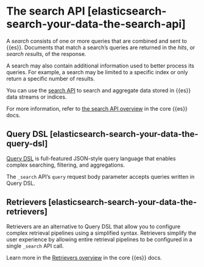 # The search API [elasticsearch-search-your-data-the-search-api]

A *search* consists of one or more queries that are combined and sent to {{es}}. Documents that match a search’s queries are returned in the *hits*, or *search results*, of the response.

A search may also contain additional information used to better process its queries. For example, a search may be limited to a specific index or only return a specific number of results.

You can use the [search API](https://www.elastic.co/docs/api/doc/elasticsearch-serverless/group/endpoint-search) to search and aggregate data stored in {{es}} data streams or indices.

For more information, refer to [the search API overview](../../../solutions/search/querying-for-search-searching.md) in the core {{es}} docs.


## Query DSL [elasticsearch-search-your-data-the-query-dsl] 

[Query DSL](../../../explore-analyze/query-filter/languages/querydsl.md) is full-featured JSON-style query language that enables complex searching, filtering, and aggregations.

The `_search` API’s `query` request body parameter accepts queries written in Query DSL.


## Retrievers [elasticsearch-search-your-data-the-retrievers] 

Retrievers are an alternative to Query DSL that allow you to configure complex retrieval pipelines using a simplified syntax. Retrievers simplify the user experience by allowing entire retrieval pipelines to be configured in a single `_search` API call.

Learn more in the [Retrievers overview](../../../solutions/search/querying-for-search-searching.md) in the core {{es}} docs.

